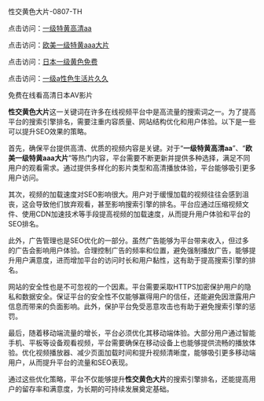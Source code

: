 性交黄色大片-0807-TH

点击访问：<a href="https://heiliaoga6s9v.pages.dev">一级特黄高清aa</a>

点击访问：<a href="https://heiliaozj3tjd.pages.dev">欧美一级特黄aaa大片</a>

点击访问：<a href="https://heiliaoxwd5i8.pages.dev">日本一级黄色免费</a>

点击访问：<a href="https://heiliaowt0d7p.pages.dev">一级a性色生活片久久</a>

免费在线看高清日本AV影片

**性交黄色大片**这一关键词在许多在线视频平台中是高流量的搜索词之一。为了提高平台的搜索引擎排名，需要注重内容质量、网站结构优化和用户体验。以下是一些可以提升SEO效果的策略。

首先，确保平台提供高清、优质的视频内容是关键。对于“**一级特黄高清aa**”、“**欧美一级特黄aaa大片**”等热门内容，平台需要不断更新并提供多种选择，满足不同用户的观看需求。通过提供多样化的影片类型和高清播放体验，平台能够吸引更多用户访问。

其次，视频的加载速度对SEO影响很大。用户对于缓慢加载的视频往往会感到沮丧，这会导致他们放弃观看，甚至影响搜索引擎的排名。平台应通过压缩视频文件、使用CDN加速技术等手段提高视频的加载速度，从而提升用户体验和平台的SEO排名。

此外，广告管理也是SEO优化的一部分。虽然广告能够为平台带来收入，但过多的广告会影响用户体验。合理控制广告的频率和位置，避免强制播放广告，能够提升用户满意度，进而增加平台的访问时长和用户黏性，这有助于提高搜索引擎的排名。

网站的安全性也是不可忽视的一个因素。平台需要采取HTTPS加密保护用户的隐私和数据安全。保证平台的安全性不仅能够赢得用户的信任，还能避免因泄露用户信息而带来的负面影响。此外，保护平台免受恶意攻击也有助于避免搜索引擎的惩罚。

最后，随着移动端流量的增长，平台必须优化其移动端体验。大部分用户通过智能手机、平板等设备观看视频，平台需要确保在移动设备上也能够提供流畅的播放体验。优化视频播放器、减少页面加载时间和提升视频清晰度，能够吸引更多移动端用户，从而提升平台的流量和SEO表现。

通过这些优化策略，平台不仅能够提升**性交黄色大片**的搜索引擎排名，还能提高用户的留存率和满意度，为长期的可持续发展奠定基础。

<span style="display:none;">[Canonical link]( https://github.com/lh155141/7464 ）</span>
